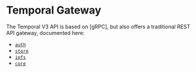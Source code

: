 # Temporal Gateway

The Temporal V3 API is based on [gRPC], but also offers a traditional REST API
gateway, documented here:

* [`auth`](./auth)
* [`store`](./store)
* [`ipfs`](./ipfs)
* [`core`](./core)
